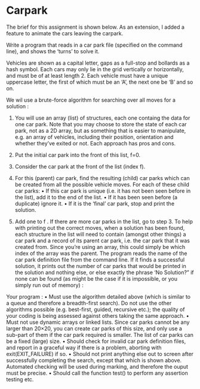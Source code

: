 # Carpark

The brief for this assignment is shown below. As an extension, I added a feature to animate the cars leaving the carpark.

Write a program that reads in a car park file (specified on the command line),
and shows the ‘turns’ to solve it.

Vehicles are shown as a capital letter, gaps as a full-stop and
bollards as a hash symbol. Each cars may only lie in the grid vertically or horizontally, and
must be of at least length 2. Each vehicle must have a unique uppercase letter, the first of
which must be an ‘A’, the next one be ‘B’ and so on.

We wil use a brute-force algorithm for searching over all moves for a solution :

1. You will use an array (list) of structures, each one containg the data for one car park.
Note that you may choose to store the state of each car park, not as a 2D array, but
as something that is easier to manipulate, e.g. an array of vehicles, including their
position, orientation and whether they’ve exited or not. Each approach has pros and
cons.

2. Put the initial car park into the front of this list, f=0.

3. Consider the car park at the front of the list (index f).

4. For this (parent) car park, find the resulting (child) car parks which can be created from
all the possible vehicle moves. For each of these child car parks:
• If this car park is unique (i.e. it has not been seen before in the list), add it to the
end of the list.
• If it has been seen before (a duplicate) ignore it.
• If it is the ‘final’ car park, stop and print the solution.

5. Add one to f . If there are more car parks in the list, go to step 3.
To help with printing out the correct moves, when a solution has been found, each structure
in the list will need to contain (amongst other things) a car park and a record of its parent car
park, i.e. the car park that it was created from. Since you’re using an array, this could simply
be which index of the array was the parent.
The program reads the name of the car park definition file from the command line. If it finds a
successful solution, it prints out the number of car parks that would be printed in the solution
and nothing else, or else exactly the phrase ‘No Solution?” if none can be found (as might
be the case if it is impossible, or you simply run out of memory) :

Your program :
• Must use the algorithm detailed above (which is similar to a queue and therefore a
breadth-first search). Do not use the other algorithms possible (e.g. best-first, guided,
recursive etc.); the quality of your coding is being assessed against others taking the
same approach.
• Must not use dynamic arrays or linked lists. Since car parks cannot be any larger than
20×20, you can create car parks of this size, and only use a sub-part of them if the car
park required is smaller. The list of car parks can be a fixed (large) size.
• Should check for invalid car park definition files, and report in a graceful way if there
is a problem, aborting with exit(EXIT_FAILURE) if so.
• Should not print anything else out to screen after successfully completing the search,
except that which is shown above. Automated checking will be used during marking,
and therefore the ouput must be precise.
• Should call the function test() to perform any assertion testing etc.
